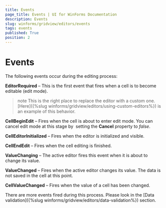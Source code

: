 ```yaml
---
title: Events
page_title: Events | UI for WinForms Documentation
description: Events
slug: winforms/gridview/editors/events
tags: events
published: True
position: 2
---
```


# Events

The following events occur during the editing process:

__EditorRequired__ – This is the first event that fires when a cell is to become editable (edit mode). 

>note This is the right place to replace the editor with a custom one.[Here]({%slug winforms/gridview/editors/using-custom-editors%}) is an example of this behavior.
>


__CellBeginEdit__ – Fires when the cell is about to enter edit mode. You can cancel edit mode at this stage by  setting the __Cancel__ property to *false*.

__CellEditorInitialized__ – Fires when the editor is initialized and visible.

__CellEndEdit__ – Fires when the cell editing is finished.

__ValueChanging__ – The active editor fires this event when it is about to change its value.

__ValueChanged__ – Fires when the active editor changes its value. The data is not saved in the cell at this point.

__CellValueChanged__ – Fires when the value of a cell has been changed.

There are more events fired during this process. Please look in the [Data validation]({%slug winforms/gridview/editors/data-validation%}) section.
